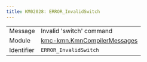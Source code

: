 ```yaml
---
title: KM02028: ERROR_InvalidSwitch
---
```


|            |           |
|------------|---------- |
| Message    | Invalid 'switch' command |
| Module     | [kmc-kmn.KmnCompilerMessages](kmc-kmn.kmncompilermessages) |
| Identifier | `ERROR_InvalidSwitch` |


